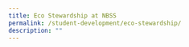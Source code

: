 ```yaml
---
title: Eco Stewardship at NBSS
permalink: /student-development/eco-stewardship/
description: ""
---
```

